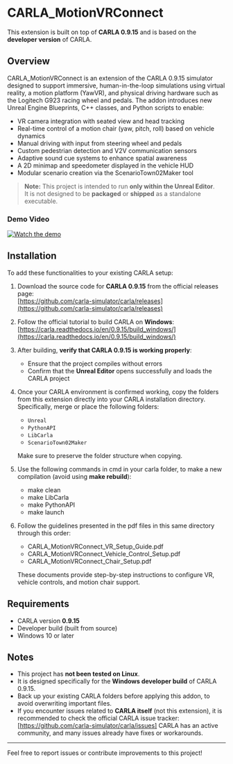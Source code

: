 # CARLA_MotionVRConnect

This extension is built on top of **CARLA 0.9.15** and is based on the **developer version** of CARLA.

## Overview

CARLA_MotionVRConnect is an extension of the CARLA 0.9.15 simulator designed to support immersive, human-in-the-loop simulations using virtual reality, a motion platform (YawVR), and physical driving hardware such as the Logitech G923 racing wheel and pedals.
The addon introduces new Unreal Engine Blueprints, C++ classes, and Python scripts to enable:
- VR camera integration with seated view and head tracking
- Real-time control of a motion chair (yaw, pitch, roll) based on vehicle dynamics
- Manual driving with input from steering wheel and pedals
- Custom pedestrian detection and V2V communication sensors
- Adaptive sound cue systems to enhance spatial awareness
- A 2D minimap and speedometer displayed in the vehicle HUD
- Modular scenario creation via the ScenarioTown02Maker tool

> **Note:** This project is intended to run **only within the Unreal Editor**.  
> It is not designed to be **packaged** or **shipped** as a standalone executable.

### Demo Video

[![Watch the demo](https://img.youtube.com/vi/VEfPHTE/0.jpg)](https://www.youtube.com/watch?v=VEfPHTE_M3I)

## Installation

To add these functionalities to your existing CARLA setup:

1. Download the source code for **CARLA 0.9.15** from the official releases page:  
   [https://github.com/carla-simulator/carla/releases](https://github.com/carla-simulator/carla/releases)

2. Follow the official tutorial to build CARLA on **Windows**:  
   [https://carla.readthedocs.io/en/0.9.15/build_windows/](https://carla.readthedocs.io/en/0.9.15/build_windows/)

3. After building, **verify that CARLA 0.9.15 is working properly**:  
   - Ensure that the project compiles without errors  
   - Confirm that the **Unreal Editor** opens successfully and loads the CARLA project

4. Once your CARLA environment is confirmed working, copy the folders from this extension directly into your CARLA installation directory.  
   Specifically, merge or place the following folders:
   - `Unreal`  
   - `PythonAPI`  
   - `LibCarla`  
   - `ScenarioTown02Maker`  

   Make sure to preserve the folder structure when copying.

5. Use the following commands in cmd in your carla folder, to make a new compilation (avoid using **make rebuild**):
   - make clean
   - make LibCarla
   - make PythonAPI
   - make launch

6. Follow the guidelines presented in the pdf files in this same directory through this order:
   - CARLA_MotionVRConnect_VR_Setup_Guide.pdf
   - CARLA_MotionVRConnect_Vehicle_Control_Setup.pdf
   - CARLA_MotionVRConnect_Chair_Setup.pdf

   These documents provide step-by-step instructions to configure VR, vehicle controls, and motion chair support.

## Requirements

- CARLA version **0.9.15**
- Developer build (built from source)
- Windows 10 or later

## Notes

- This project has **not been tested on Linux**.
- It is designed specifically for the **Windows developer build** of CARLA 0.9.15.
- Back up your existing CARLA folders before applying this addon, to avoid overwriting important files.
- If you encounter issues related to **CARLA itself** (not this extension), it is recommended to check the official CARLA issue tracker:  
  [https://github.com/carla-simulator/carla/issues]
  CARLA has an active community, and many issues already have fixes or workarounds.

---

Feel free to report issues or contribute improvements to this project!

